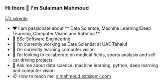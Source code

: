 ### Hi there 👋  I'm Sulaiman Mahmoud

<p> <a href="https://www.linkedin.com/in/sulaiman-mahmoud-b11a72131/" target="_blank"><img alt="LinkedIn" src="https://img.shields.io/badge/linkedin-%230077B5.svg?&style=for-the-badge&logo=linkedin&logoColor=white" /></a></p>

- ❤️ I am passionate about ** Data Scientce, Machine Learning/Deep Learning, Computer Vision and Robotics** 
- 📜 BSc Software Engineering
- 🔭 I’m currently working as Data Scientist at UAE Tahaluf 
- 🌱 I’m currently learning computer vision
- 👯 I’m looking to collaborate on medical fields, sports analysis and self car driving projects
- 💬 Ask me about data science, machine learning, python, deep learning and computer vision
- 📫 How to reach me: s.mahmoud.ext@gmil.com
